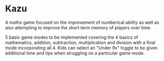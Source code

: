 # Kazu
A maths game focused on the improvement of numberical ability as well as also attempting to improve the short term memory of players over time. 

5 basic game modes to be implemented covering the 4 basics of mathematics, addition, subtraction, multiplication and division with a final mode incorporating all 4.
Kids can select an "Under 9s" toggle to be given additional time and tips when struggling on a particular game mode.
